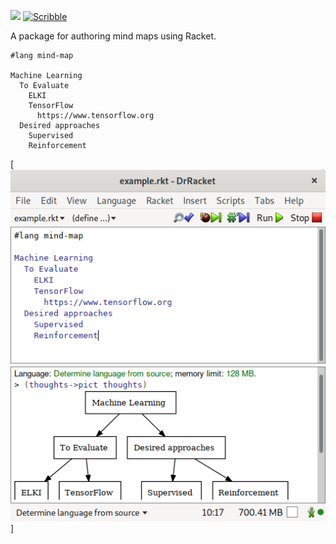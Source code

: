 [![](https://img.shields.io/badge/%E2%99%A5-Support%20Ethical%20Software-red)](https://sagegerard.com/subscribe.html)
[![Scribble](https://img.shields.io/badge/Docs-Scribble-blue.svg)](http://docs.racket-lang.org/mind-map/index.html)

A package for authoring mind maps using Racket.


```racket
#lang mind-map

Machine Learning
  To Evaluate
    ELKI
    TensorFlow
      https://www.tensorflow.org
  Desired approaches
    Supervised
    Reinforcement
```

[![A rendering of the example above](scribblings/rendered-pict.png)]
